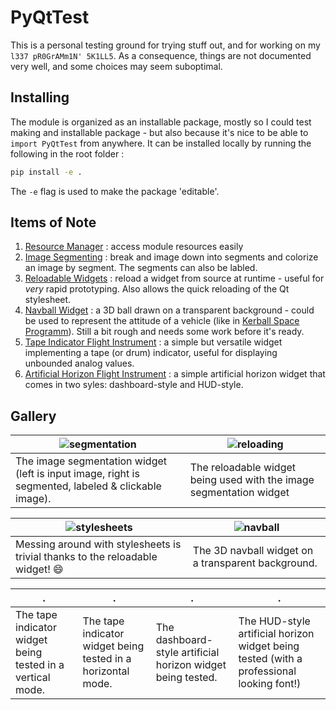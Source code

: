 # PyQtTest

This is a personal testing ground for trying stuff out, and for working on my `l337 pR0GrAMm1N' 5K1LL5`. As a consequence, things are not documented very well, and some choices may seem suboptimal. 

## Installing 

The module is organized as an installable package, mostly so I could test making and installable package - but also because it's nice to be able to `import PyQtTest` from anywhere. 
It can be installed locally by running the following in the root folder : 
```bash
pip install -e . 
```
The `-e` flag is used to make the package 'editable'.


## Items of Note

1. [Resource Manager](src/PyQtTest/resources/images/__init__.py) : access module resources easily
2. [Image Segmenting](src/PyQtTest/widgets/hit_marker/image_segmentor.py) : break and image down into segments and colorize an image by segment. The segments can also be labled.
3. [Reloadable Widgets](src/PyQtTest/widgets/utils/reloadable_widget.py) : reload a widget from source at runtime - useful for *very* rapid prototyping. Also allows the quick reloading of the Qt stylesheet. 
4. [Navball Widget](src/PyQtTest/widgets/hud/navball_pyqtgraph.py) : a 3D ball drawn on a transparent background - could be used to represent the attitude of a vehicle (like in [Kerball Space Programm](https://wiki.kerbalspaceprogram.com/wiki/Navball)). Still a bit rough and needs some work before it's ready.
5. [Tape Indicator Flight Instrument](src/PyQtTest/widgets/flight_indicators/tape_indicator.py) : a simple but versatile widget implementing a tape (or drum) indicator, useful for displaying unbounded analog values.
6. [Artificial Horizon Flight Instrument](src/PyQtTest/widgets/flight_indicators/artificial_horizon.py) : a simple artificial horizon widget that comes in two syles: dashboard-style and HUD-style.

## Gallery 

| <img src="https://user-images.githubusercontent.com/62802642/197333006-ad02a63b-d307-41e1-be56-086eb1b38dc5.png" alt="segmentation" /> | <img src="https://user-images.githubusercontent.com/62802642/197334022-e99b31d2-7955-460d-99e4-b572dc2052a8.png" alt="reloading" /> | 
| --- | --- |
| The image segmentation widget (left is input image, right is segmented, labeled & clickable image). | The reloadable widget being used with the image segmentation widget |


| <img src="https://user-images.githubusercontent.com/62802642/197334036-38c4546f-6057-4cd2-89d3-2ef36bdd7ff5.png" alt="stylesheets" /> | <img src="https://user-images.githubusercontent.com/62802642/197332031-8adf8a84-b8e7-4921-890f-9553071f43f6.png" alt="navball" /> |
| --- | --- |
| Messing around with stylesheets is trivial thanks to the reloadable widget! 😄 |  The 3D navball widget on a transparent background. |

| . | . | . | . |
| --- | --- | --- | --- |
| The tape indicator widget being tested in a vertical mode. | The tape indicator widget being tested in a horizontal mode. | The dashboard-style artificial horizon widget being tested. | The HUD-style artificial horizon widget being tested (with a professional looking font!) |